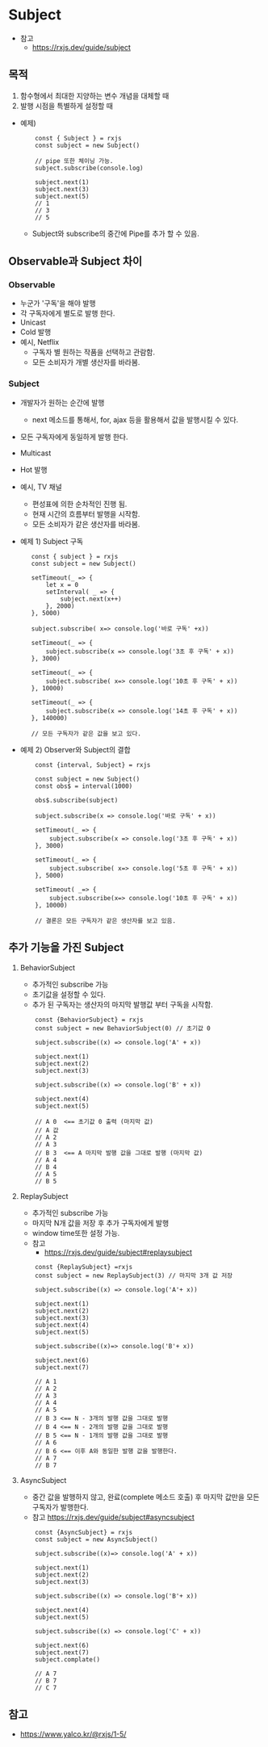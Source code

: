 # Subject

- 참고
  - <https://rxjs.dev/guide/subject>

## 목적

1. 함수형에서 최대한 지양하는 변수 개념을 대체할 때
2. 발행 시점을 특별하게 설정할 때

- 예제)

    ```
        const { Subject } = rxjs
        const subject = new Subject()

        // pipe 또한 체이닝 가능.
        subject.subscribe(console.log)

        subject.next(1)
        subject.next(3)
        subject.next(5)
        // 1
        // 3
        // 5
    ```

  - Subject와 subscribe의 중간에 Pipe를 추가 할 수 있음.

## Observable과 Subject 차이

### Observable

- 누군가 '구독'을 해야 발행
- 각 구독자에게 별도로 발행 한다.
- Unicast
- Cold 발행
- 예시, Netflix
  - 구독자 별 원하는 작품을 선택하고 관람함.
  - 모든 소비자가 개별 생산자를 바라봄.

### Subject

- 개발자가 원하는 순간에 발행
  - next 메소드를 통해서, for, ajax 등을 활용해서 값을 발행시킬 수 있다.
- 모든 구독자에게 동일하게 발행 한다.
- Multicast
- Hot 발행
- 예시, TV 채널
  - 편성표에 의한 순차적인 진행 됨.
  - 현재 시간의 흐름부터 발행을 시작함.
  - 모든 소비자가 같은 생산자를 바라봄.

- 예제 1) Subject 구독

    ```
       const { subject } = rxjs
       const subject = new Subject()

       setTimeout(_ => {
           let x = 0
           setInterval( _ => {
               subject.next(x++)
           }, 2000)
       }, 5000)

       subject.subscribe( x=> console.log('바로 구독' +x))

       setTimeout(_ => {
           subject.subscribe(x => console.log('3초 후 구독' + x))
       }, 3000)

       setTimeout(_ => {
           subject.subscribe( x=> console.log('10초 후 구독' + x))
       }, 10000)

       setTimeout(_ => {
           subject.subscribe(x => console.log('14초 후 구독' + x))
       }, 140000)

       // 모든 구독자가 같은 값을 보고 있다.
    ```

- 예제 2) Observer와 Subject의 결합

    ```
        const {interval, Subject} = rxjs

        const subject = new Subject()
        const obs$ = interval(1000)

        obs$.subscribe(subject)

        subject.subscribe(x => console.log('바로 구독' + x))

        setTimeout(_ => {
            subject.subscribe(x => console.log('3초 후 구독' + x))
        }, 3000)

        setTimeout(_ => {
            subject.subscribe( x=> console.log('5초 후 구독' + x))
        }, 5000)

        setTimeout( _=> {
            subject.subscribe(x=> console.log('10초 후 구독' + x))
        }, 10000)

        // 결론은 모든 구독자가 같은 생산자를 보고 있음.
    ```

## 추가 기능을 가진 Subject

1. BehaviorSubject
    - 추가적인 subscribe 가능
    - 초기값을 설정할 수 있다.
    - 추가 된 구독자는 생산자의 마지막 발행값 부터 구독을 시작함.

    ```
        const {BehaviorSubject} = rxjs
        const subject = new BehaviorSubject(0) // 초기값 0

        subject.subscribe((x) => console.log('A' + x))

        subject.next(1)
        subject.next(2)
        subject.next(3)

        subject.subscribe((x) => console.log('B' + x))

        subject.next(4)
        subject.next(5)

        // A 0  <== 초기값 0 출력 (마지막 값)
        // A 값
        // A 2
        // A 3
        // B 3  <== A 마지막 발행 값을 그대로 발행 (마지막 값)
        // A 4
        // B 4
        // A 5
        // B 5
    ```

2. ReplaySubject
    - 추가적인 subscribe 가능
    - 마지막 N개 값을 저장 후 추가 구독자에게 발행
    - window time또한 설정 가능.
    - 참고
        - https://rxjs.dev/guide/subject#replaysubject

    ```
        const {ReplaySubject} =rxjs
        const subject = new ReplaySubject(3) // 마지막 3개 값 저장

        subject.subscribe((x) => console.log('A'+ x))

        subject.next(1)
        subject.next(2)
        subject.next(3)
        subject.next(4)
        subject.next(5)

        subject.subscribe((x)=> console.log('B'+ x))

        subject.next(6)
        subject.next(7)
        
        // A 1
        // A 2
        // A 3
        // A 4
        // A 5
        // B 3 <== N - 3개의 발행 값을 그대로 발행 
        // B 4 <== N - 2개의 발행 값을 그대로 발행
        // B 5 <== N - 1개의 발행 값을 그대로 발행
        // A 6
        // B 6 <== 이후 A와 동일한 발행 값을 발행한다.
        // A 7
        // B 7
    ```

3. AsyncSubject
    - 중간 값을 발행하지 않고, 완료(complete 메소드 호출) 후 마지막 값만을 모든 구독자가 발행한다.
    - 참고
        https://rxjs.dev/guide/subject#asyncsubject

    ```
        const {AsyncSubject} = rxjs
        const subject = new AsyncSubject()

        subject.subscribe((x)=> console.log('A' + x))

        subject.next(1)
        subject.next(2)
        subject.next(3)

        subject.subscribe((x) => console.log('B'+ x))

        subject.next(4)
        subject.next(5)

        subject.subscribe((x) => console.log('C' + x))

        subject.next(6)
        subject.next(7)
        subject.complate()

        // A 7
        // B 7
        // C 7
    ```

## 참고

- <https://www.yalco.kr/@rxjs/1-5/>
